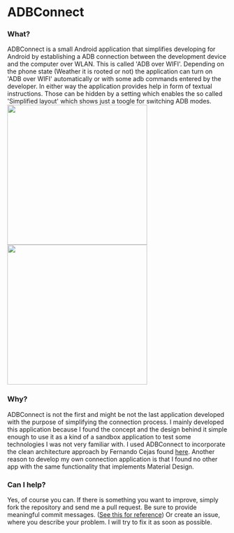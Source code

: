 # ADBConnect

### What?
ADBConnect is a small Android application that simplifies developing for Android by establishing a ADB connection between the development device and the computer over WLAN. This is called 'ADB over WIFI'.
Depending on the phone state (Weather it is rooted or not) the application can turn on 'ADB over WIFI' automatically or with some adb commands entered by the developer. 
In either way the application provides help in form of textual instructions. Those can be hidden by a setting which enables the so called 'Simplified layout' which shows just a toogle for switching ADB modes.
<img src="https://github.com/chennemann/ADBConnect/blob/master/externalResources/mainScreen.png" width="320px" />
<img src="https://github.com/chennemann/ADBConnect/blob/master/externalResources/settings.png" width="320px" />

### Why?
ADBConnect is not the first and might be not the last application developed with the purpose of simplifying the connection process. I mainly developed this application because I found the concept and the design behind it simple enough to use it as a kind of a sandbox application to test some technologies I was not very familiar with. I used ADBConnect to incorporate the clean architecture approach by Fernando Cejas found [here](https://github.com/android10/Android-CleanArchitecture).
Another reason to develop my own connection application is that I found no other app with the same functionality that implements Material Design.

### Can I help?
Yes, of course you can.
If there is something you want to improve, simply fork the repository and send me a pull request. Be sure to provide meaningful commit messages. ([See this for reference](https://udacity.github.io/git-styleguide/))
Or create an issue, where you describe your problem. I will try to fix it as soon as possible.
